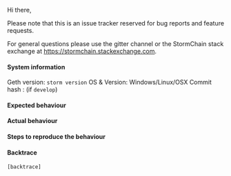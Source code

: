 Hi there,

Please note that this is an issue tracker reserved for bug reports and feature requests.

For general questions please use the gitter channel or the StormChain stack exchange at https://stormchain.stackexchange.com.

#### System information

Geth version: `storm version`
OS & Version: Windows/Linux/OSX
Commit hash : (if `develop`)

#### Expected behaviour


#### Actual behaviour


#### Steps to reproduce the behaviour


#### Backtrace

````
[backtrace]
````
